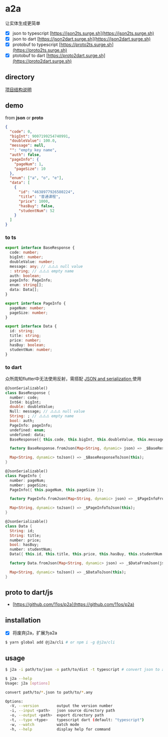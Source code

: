 # a2a

让实体生成更简单

- [x] json to typescript [https://json2ts.surge.sh](https://json2ts.surge.sh)
- [x] json to dart [https://json2dart.surge.sh](https://json2dart.surge.sh)
- [x] protobuf to typescript [https://proto2ts.surge.sh](https://proto2ts.surge.sh)
- [x] ptotobuf to dart [https://proto2dart.surge.sh](https://proto2dart.surge.sh)

## directory

[项目结构说明](./INTRODUCTION.md) 

## demo

from **json** or **proto**

```json
{
  "code": 0,
  "bigInt": 9007199254740991,
  "doubleValue": 100.0,
  "message": null,
  "": "empty key name",
  "auth": false,
  "pageInfo": {
    "pageNum": 1,
    "pageSize": 10
  },
  "enum": ["a", "o", "e"],
  "data": [
    {
      "id": "4638977926580224",
      "title": "普通课程",
      "price": 1000,
      "hasBuy": false,
      "studentNum": 52
    }
  ]
}
```

### to ts

```ts
export interface BaseResponse {
  code: number;
  bigInt: number;
  doubleValue: number;
  message: any; // ⚠️⚠️⚠️ null value
  : string; // ⚠️⚠️⚠️ empty name
  auth: boolean;
  pageInfo: PageInfo;
  enum: string[];
  data: Data[];
}

export interface PageInfo {
  pageNum: number;
  pageSize: number;
}

export interface Data {
  id: string;
  title: string;
  price: number;
  hasBuy: boolean;
  studentNum: number;
}
```

### to dart

众所周知flutter中无法使用反射，需搭配 [JSON and serialization
](https://flutter.dev/docs/development/data-and-backend/json)使用

```dart
@JsonSerializable()
class BaseResponse {
  number: code;
  Int64: bigInt;
  double: doubleValue;
  Null: message; // ⚠️⚠️⚠️ null value
  String: ; // ⚠️⚠️⚠️ empty name
  bool: auth;
  PageInfo: pageInfo;
  undefined: enum;
  undefined: data;
  BaseResponse({ this.code, this.bigInt, this.doubleValue, this.message, this., this.auth, this.pageInfo, this.enum, this.data });

  factory BaseResponse.fromJson(Map<String, dynamic> json) => _$BaseResponseFromJson(json);

  Map<String, dynamic> toJson() => _$BaseResponseToJson(this);
}

@JsonSerializable()
class PageInfo {
  number: pageNum;
  number: pageSize;
  PageInfo({ this.pageNum, this.pageSize });

  factory PageInfo.fromJson(Map<String, dynamic> json) => _$PageInfoFromJson(json);

  Map<String, dynamic> toJson() => _$PageInfoToJson(this);
}

@JsonSerializable()
class Data {
  String: id;
  String: title;
  number: price;
  bool: hasBuy;
  number: studentNum;
  Data({ this.id, this.title, this.price, this.hasBuy, this.studentNum });

  factory Data.fromJson(Map<String, dynamic> json) => _$DataFromJson(json);

  Map<String, dynamic> toJson() => _$DataToJson(this);
}
```

## proto to dart/js

- [https://github.com/11os/p2a](https://github.com/11os/p2a)

## installation

- [x] 将废弃j2a，扩展为a2a

```sh
$ yarn global add @j2a/cli # or npm i -g @j2a/cli
```

## usage

```sh
$ j2a -i path/to/json -o path/to/dist -t typescript # convert json to any

$ j2a --help
Usage: j2a [options]

convert path/to/*.json to path/to/*.any

Options:
  -V, --version        output the version number
  -i, --input <path>   json source directory path
  -o, --output <path>  export directory path
  -t, --type <type>    typescript dart (default: "typescript")
  -w, --watch          watch mode
  -h, --help           display help for command
```
